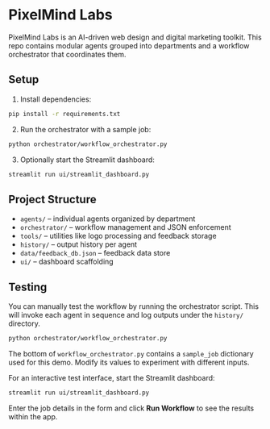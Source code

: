 # PixelMind Labs

PixelMind Labs is an AI-driven web design and digital marketing toolkit. This repo
contains modular agents grouped into departments and a workflow orchestrator that
coordinates them.

## Setup

1. Install dependencies:

```bash
pip install -r requirements.txt
```

2. Run the orchestrator with a sample job:

```bash
python orchestrator/workflow_orchestrator.py
```

3. Optionally start the Streamlit dashboard:

```bash
streamlit run ui/streamlit_dashboard.py
```

## Project Structure

- `agents/` – individual agents organized by department
- `orchestrator/` – workflow management and JSON enforcement
- `tools/` – utilities like logo processing and feedback storage
- `history/` – output history per agent
- `data/feedback_db.json` – feedback data store
- `ui/` – dashboard scaffolding

## Testing

You can manually test the workflow by running the orchestrator script. This will
invoke each agent in sequence and log outputs under the `history/` directory.

```bash
python orchestrator/workflow_orchestrator.py
```

The bottom of `workflow_orchestrator.py` contains a `sample_job` dictionary
used for this demo. Modify its values to experiment with different inputs.

For an interactive test interface, start the Streamlit dashboard:

```bash
streamlit run ui/streamlit_dashboard.py
```

Enter the job details in the form and click **Run Workflow** to see the results
within the app.
